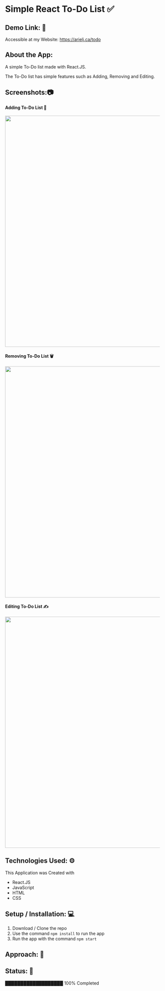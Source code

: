 # Simple React To-Do List ✅
## Demo Link: 🔗
Accessible at my Website: https://arielj.ca/todo
## About the App:
A simple To-Do list made with React.JS.

The To-Do list has simple features such as
Adding, Removing and Editing.
## Screenshots:📷
#### Adding To-Do List 📝

<img src="/screenshots/add.gif" width="750"/>

#### Removing To-Do List 🗑️

<img src="/screenshots/remove.gif" width="750"/>

#### Editing To-Do List ✍️

<img src="/screenshots/edit.gif" width="750"/>

## Technologies Used: ⚙️
This Application was Created with
- React.JS
- JavaScript
- HTML
- CSS

## Setup / Installation: 💻

1. Download / Clone the repo
2. Use the command ```npm install``` to run the app
3. Run the app with the command ```npm start```

## Approach: 🚶

## Status: 📶
  ███████████████████ 100% Completed
